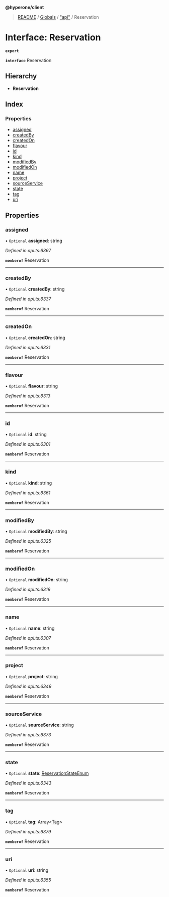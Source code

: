 **@hyperone/client**

> [README](../README.md) / [Globals](../globals.md) / ["api"](../modules/_api_.md) / Reservation

# Interface: Reservation

**`export`** 

**`interface`** Reservation

## Hierarchy

* **Reservation**

## Index

### Properties

* [assigned](_api_.reservation.md#assigned)
* [createdBy](_api_.reservation.md#createdby)
* [createdOn](_api_.reservation.md#createdon)
* [flavour](_api_.reservation.md#flavour)
* [id](_api_.reservation.md#id)
* [kind](_api_.reservation.md#kind)
* [modifiedBy](_api_.reservation.md#modifiedby)
* [modifiedOn](_api_.reservation.md#modifiedon)
* [name](_api_.reservation.md#name)
* [project](_api_.reservation.md#project)
* [sourceService](_api_.reservation.md#sourceservice)
* [state](_api_.reservation.md#state)
* [tag](_api_.reservation.md#tag)
* [uri](_api_.reservation.md#uri)

## Properties

### assigned

• `Optional` **assigned**: string

*Defined in api.ts:6367*

**`memberof`** Reservation

___

### createdBy

• `Optional` **createdBy**: string

*Defined in api.ts:6337*

**`memberof`** Reservation

___

### createdOn

• `Optional` **createdOn**: string

*Defined in api.ts:6331*

**`memberof`** Reservation

___

### flavour

• `Optional` **flavour**: string

*Defined in api.ts:6313*

**`memberof`** Reservation

___

### id

• `Optional` **id**: string

*Defined in api.ts:6301*

**`memberof`** Reservation

___

### kind

• `Optional` **kind**: string

*Defined in api.ts:6361*

**`memberof`** Reservation

___

### modifiedBy

• `Optional` **modifiedBy**: string

*Defined in api.ts:6325*

**`memberof`** Reservation

___

### modifiedOn

• `Optional` **modifiedOn**: string

*Defined in api.ts:6319*

**`memberof`** Reservation

___

### name

• `Optional` **name**: string

*Defined in api.ts:6307*

**`memberof`** Reservation

___

### project

• `Optional` **project**: string

*Defined in api.ts:6349*

**`memberof`** Reservation

___

### sourceService

• `Optional` **sourceService**: string

*Defined in api.ts:6373*

**`memberof`** Reservation

___

### state

• `Optional` **state**: [ReservationStateEnum](../enums/_api_.reservationstateenum.md)

*Defined in api.ts:6343*

**`memberof`** Reservation

___

### tag

• `Optional` **tag**: Array\<[Tag](_api_.tag.md)>

*Defined in api.ts:6379*

**`memberof`** Reservation

___

### uri

• `Optional` **uri**: string

*Defined in api.ts:6355*

**`memberof`** Reservation
